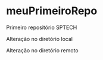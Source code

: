 # meuPrimeiroRepo
Primeiro repositório SPTECH

Alteração no diretório local

Alteração no diretório remoto

